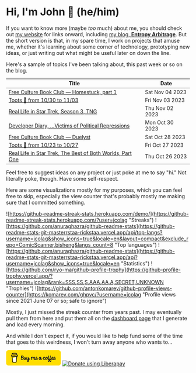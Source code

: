 # Hi, I'm John 👋 (he/him)

If you want to know more (maybe *too* much) about me, you should check out [my website](https://john.colagioia.net/) for links onward, including [my blog, **Entropy Arbitrage**](https://john.colagioia.net/blog).  But the short version is that, in my spare time, I work on projects that amuse me, whether it's learning about some corner of technology, prototyping new ideas, or just writing out what might be useful later on down the line.

Here's a sample of topics I've been talking about, this past week or so on the blog.

|Title|Date|
|-----|-------|
|[Free Culture Book Club — Homestuck, part 1](https://john.colagioia.net/blog/2023/11/04/homestuck-1.html)|Sat Nov 04 2023|
|[Toots 🦣 from 10/30 to 11/03](https://john.colagioia.net/blog/2023/11/03/week.html)|Fri Nov 03 2023|
|[Real Life in Star Trek, Season 3, TNG](https://john.colagioia.net/blog/2023/11/02/ng-season-3.html)|Thu Nov 02 2023|
|[Developer Diary, …Victims of Political Repressions](https://john.colagioia.net/blog/2023/10/30/repression.html)|Mon Oct 30 2023|
|[Free Culture Book Club — Duelyst](https://john.colagioia.net/blog/2023/10/28/duelyst.html)|Sat Oct 28 2023|
|[Toots 🦣 from 10/23 to 10/27](https://john.colagioia.net/blog/2023/10/27/week.html)|Fri Oct 27 2023|
|[Real Life in Star Trek, The Best of Both Worlds, Part One](https://john.colagioia.net/blog/2023/10/26/both-worlds-1.html)|Thu Oct 26 2023|

Feel free to suggest ideas on any project or just poke at me to say "hi." Not literally poke, though. Have some self-respect.

Here are some visualizations mostly for my purposes, which you can feel free to skip, especially the view counter that's probably mostly me making sure that I committed something.

![https://github-readme-streak-stats.herokuapp.com/demo/](https://github-readme-streak-stats.herokuapp.com/?user=jcolag "Streaks")
![https://github.com/anuraghazra/github-readme-stats](https://github-readme-stats-git-masterrstaa-rickstaa.vercel.app/api/top-langs?username=jcolag&show_icons=true&locale=en&layout=compact&exclude_repo=ComicScanner,bisheng&langs_count=8 "Top languages")
![https://github.com/anuraghazra/github-readme-stats](https://github-readme-stats-git-masterrstaa-rickstaa.vercel.app/api?username=jcolag&show_icons=true&locale=en "Statistics")
![https://github.com/ryo-ma/github-profile-trophy](https://github-profile-trophy.vercel.app/?username=jcolag&rank=SSS,SS,S,AAA,AA,A,SECRET,UNKNOWN "Trophies")
![https://github.com/antonkomarev/github-profile-views-counter](https://komarev.com/ghpvc/?username=jcolag "Profile views since 2021 June 07 or so; safe to ignore")

Mostly, I just missed the streak counter from years past.  I may eventually pull them from here and put them all on the [dashboard page](https://github.com/jcolag/dash) that I generate and load every morning.

And while I don't expect it, if you would like to help fund some of the time that goes to this weirdness, I won't turn away anyone who wants to...

[<img src="images/default-yellow.png" alt="Buy Me a Coffee" width="150px"/>](https://www.buymeacoffee.com/jcolag)
<a href="https://liberapay.com/jcolag/donate"><img alt="Donate using Liberapay" src="https://liberapay.com/assets/widgets/donate.svg"></a>
